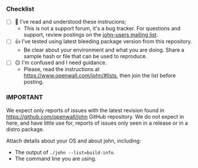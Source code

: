 ### Checklist ###
- [ ] :1st_place_medal: I've read and understood these instrucions;
  - This is not a support forum, it's a bug tracker. For questions and support, review postings on the [john-users mailing list](https://www.openwall.com/lists/john-users/).
- [ ] :thumbsup: I've tested using latest bleeding package version from this repository.
  - Be clear about your environment and what you are doing. Share a sample hash or file that can be used to reproduce.
- [ ] :confused: I'm confused and I need guidance.
  - Please, read the instructions at https://www.openwall.com/john/#lists, then join the list before posting.

### IMPORTANT ###
We expect only reports of issues with the latest revision found in https://github.com/openwall/john GitHub repository. We do not expect in here, and have little use for, reports of issues only seen in a release or in a distro package.

Attach details about your OS and about john, including:
- The output of `./john --list=build-info`.
- The command line you are using.
